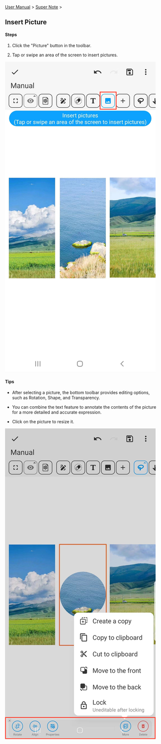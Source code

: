 [User Manual](/dragonnest/drawnote/manual/en) > [Super Note](/dragonnest/drawnote/manual/en/super_note) >

Insert Picture
---
#### Steps

1. Click the "Picture" button in the toolbar.

2. Tap or swipe an area of the screen to insert pictures.

![](imgs/insert_pictures.png)

#### Tips
- After selecting a picture, the bottom toolbar provides editing options, such as Rotation, Shape, and Transparency.


- You can combine the text feature to annotate the contents of the picture for a more detailed and accurate expression.


- Click on the picture to resize it.

![](imgs/insert_pictures1.png)